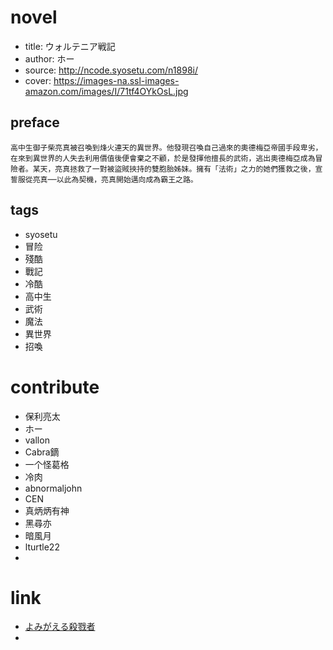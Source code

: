 # novel

- title: ウォルテニア戦記
- author: ホー
- source: http://ncode.syosetu.com/n1898i/
- cover: https://images-na.ssl-images-amazon.com/images/I/71tf4OYkOsL.jpg

## preface

```
高中生御子柴亮真被召喚到烽火連天的異世界。他發現召喚自己過來的奧德梅亞帝國手段卑劣，在來到異世界的人失去利用價值後便會棄之不顧，於是發揮他擅長的武術，逃出奧德梅亞成為冒險者。某天，亮真拯救了一對被盜賊挾持的雙胞胎姊妹。擁有「法術」之力的她們獲救之後，宣誓服從亮真──以此為契機，亮真開始邁向成為霸王之路。
```

## tags

- syosetu
- 冒险
- 殘酷
- 戰記
- 冷酷
- 高中生
- 武術
- 魔法
- 異世界
- 招喚

# contribute

- 保利亮太
- ホー
- vallon
- Cabra鏑
- 一个怪葛格
- 冷肉
- abnormaljohn
- CEN
- 真炳炳有神
- 黑尋亦
- 暗風月
- lturtle22
- 

# link

- [よみがえる殺戮者](../よみがえる殺戮者)
- 
